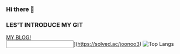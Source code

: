 ### Hi there 👋

<!--
**YASICJUNWOO/YASICJUNWOO** is a ✨ _special_ ✨ repository because its `README.md` (this file) appears on your GitHub profile.

Here are some ideas to get you started:

- 🔭 I’m currently working on ...
- 🌱 I’m currently learning ...
- 👯 I’m looking to collaborate on ...
- 🤔 I’m looking for help with ...
- 💬 Ask me about ...
- 📫 How to reach me: ...
- 😄 Pronouns: ...
- ⚡ Fun fact: ...
-->

<h3>LES'T INTRODUCE MY GIT</h3>
<body>
  <div color="skyblue" border="solid red 3px">
<a href="https://perfectcoding.tistory.com/">MY BLOG!</a>
  </div>
  <input type="text>
  
  ![Solved.ac Profile](http://mazassumnida.wtf/api/generate_badge?boj=joonoo3)](https://solved.ac/joonoo3)
  ![Top Langs](https://github-readme-stats.vercel.app/api/top-langs/?username=YASICJUNWOO&layout=compact&theme=dark)
</body>
